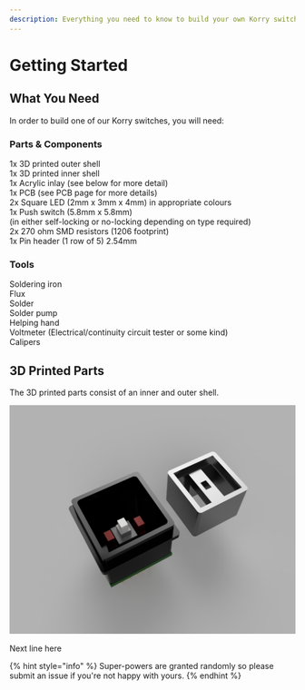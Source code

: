 ```yaml
---
description: Everything you need to know to build your own Korry switch!
---
```


# Getting Started

## What You Need

In order to build one of our Korry switches, you will need:

### **Parts & Components**

1x 3D printed outer shell  
1x 3D printed inner shell  
1x Acrylic inlay \(see below for more detail\)  
1x PCB \(see PCB page for more details\)  
2x Square LED \(2mm x 3mm x 4mm\) in appropriate colours  
1x Push switch \(5.8mm x 5.8mm\)   
     \(in either self-locking or no-locking depending on type required\)  
2x 270 ohm SMD resistors \(1206 footprint\)  
1x Pin header \(1 row of 5\) 2.54mm

### **Tools**

Soldering iron  
Flux  
Solder  
Solder pump  
Helping hand  
Voltmeter \(Electrical/continuity circuit tester or some kind\)  
Calipers 

## 3D Printed Parts

The 3D printed parts consist of an inner and outer shell. 

![](../.gitbook/assets/4%20%281%29.png)

Next line here

{% hint style="info" %}
 Super-powers are granted randomly so please submit an issue if you're not happy with yours.
{% endhint %}



